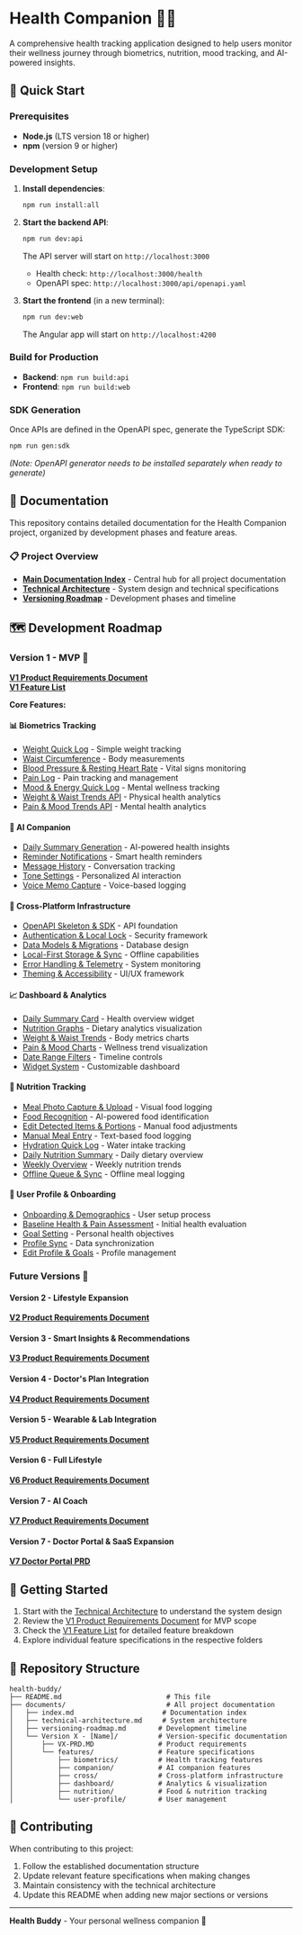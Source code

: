 # Health Companion 🏥💪

A comprehensive health tracking application designed to help users monitor their wellness journey through biometrics, nutrition, mood tracking, and AI-powered insights.

## 🚀 Quick Start

### Prerequisites

- **Node.js** (LTS version 18 or higher)
- **npm** (version 9 or higher)

### Development Setup

1. **Install dependencies**:

   ```cmd
   npm run install:all
   ```

2. **Start the backend API**:

   ```cmd
   npm run dev:api
   ```

   The API server will start on `http://localhost:3000`

   - Health check: `http://localhost:3000/health`
   - OpenAPI spec: `http://localhost:3000/api/openapi.yaml`

3. **Start the frontend** (in a new terminal):
   ```cmd
   npm run dev:web
   ```
   The Angular app will start on `http://localhost:4200`

### Build for Production

- **Backend**: `npm run build:api`
- **Frontend**: `npm run build:web`

### SDK Generation

Once APIs are defined in the OpenAPI spec, generate the TypeScript SDK:

```cmd
npm run gen:sdk
```

_(Note: OpenAPI generator needs to be installed separately when ready to generate)_

## 📖 Documentation

This repository contains detailed documentation for the Health Companion project, organized by development phases and feature areas.

### 📋 Project Overview

- **[Main Documentation Index](documents/index.md)** - Central hub for all project documentation
- **[Technical Architecture](documents/technical-architecture.md)** - System design and technical specifications
- **[Versioning Roadmap](documents/versioning-roadmap.md)** - Development phases and timeline

## 🗺️ Development Roadmap

### Version 1 - MVP 🚀

**[V1 Product Requirements Document](documents/Version%201%20–%20MVP/V1-PRD.MD)**  
**[V1 Feature List](documents/Version%201%20–%20MVP/V1-feature-list.MD)**

**Core Features:**

#### 📊 Biometrics Tracking

- [Weight Quick Log](documents/Version%201%20–%20MVP/features/biometrics/BI-001-weight-quick-log.md) - Simple weight tracking
- [Waist Circumference](documents/Version%201%20–%20MVP/features/biometrics/BI-002-waist-circumference.md) - Body measurements
- [Blood Pressure & Resting Heart Rate](documents/Version%201%20–%20MVP/features/biometrics/BI-003-bp-resting-hr.md) - Vital signs monitoring
- [Pain Log](documents/Version%201%20–%20MVP/features/biometrics/BI-004-pain-log.md) - Pain tracking and management
- [Mood & Energy Quick Log](documents/Version%201%20–%20MVP/features/biometrics/BI-005-mood-energy-quick-log.md) - Mental wellness tracking
- [Weight & Waist Trends API](documents/Version%201%20–%20MVP/features/biometrics/BI-006-trends-weight-waist-api.md) - Physical health analytics
- [Pain & Mood Trends API](documents/Version%201%20–%20MVP/features/biometrics/BI-007-trends-pain-mood-api.md) - Mental health analytics

#### 🤖 AI Companion

- [Daily Summary Generation](documents/Version%201%20–%20MVP/features/companion/CO-001-generate-daily-summary.md) - AI-powered health insights
- [Reminder Notifications](documents/Version%201%20–%20MVP/features/companion/CO-002-reminder-notifications.md) - Smart health reminders
- [Message History](documents/Version%201%20–%20MVP/features/companion/CO-003-message-history.md) - Conversation tracking
- [Tone Settings](documents/Version%201%20–%20MVP/features/companion/CO-004-tone-settings.md) - Personalized AI interaction
- [Voice Memo Capture](documents/Version%201%20–%20MVP/features/companion/CO-005-voice-memo-capture.md) - Voice-based logging

#### 🔧 Cross-Platform Infrastructure

- [OpenAPI Skeleton & SDK](documents/Version%201%20–%20MVP/features/cross/CX-001-openapi-skeleton-and-sdk.md) - API foundation
- [Authentication & Local Lock](documents/Version%201%20–%20MVP/features/cross/CX-002-auth-local-lock.md) - Security framework
- [Data Models & Migrations](documents/Version%201%20–%20MVP/features/cross/CX-003-data-models-and-migrations.md) - Database design
- [Local-First Storage & Sync](documents/Version%201%20–%20MVP/features/cross/CX-004-local-first-storage-sync.md) - Offline capabilities
- [Error Handling & Telemetry](documents/Version%201%20–%20MVP/features/cross/CX-005-error-handling-telemetry.md) - System monitoring
- [Theming & Accessibility](documents/Version%201%20–%20MVP/features/cross/CX-006-theming-accessibility.md) - UI/UX framework

#### 📈 Dashboard & Analytics

- [Daily Summary Card](documents/Version%201%20–%20MVP/features/dashboard/DB-001-daily-summary-card.md) - Health overview widget
- [Nutrition Graphs](documents/Version%201%20–%20MVP/features/dashboard/DB-002-nutrition-graphs.md) - Dietary analytics visualization
- [Weight & Waist Trends](documents/Version%201%20–%20MVP/features/dashboard/DB-003-weight-waist-trends.md) - Body metrics charts
- [Pain & Mood Charts](documents/Version%201%20–%20MVP/features/dashboard/DB-004-pain-mood-charts.md) - Wellness trend visualization
- [Date Range Filters](documents/Version%201%20–%20MVP/features/dashboard/DB-005-date-range-filters.md) - Timeline controls
- [Widget System](documents/Version%201%20–%20MVP/features/dashboard/DB-006-widget-system.md) - Customizable dashboard

#### 🍎 Nutrition Tracking

- [Meal Photo Capture & Upload](documents/Version%201%20–%20MVP/features/nutrition/NU-001-capture-upload-meal-photo.md) - Visual food logging
- [Food Recognition](documents/Version%201%20–%20MVP/features/nutrition/NU-002-food-recognition.md) - AI-powered food identification
- [Edit Detected Items & Portions](documents/Version%201%20–%20MVP/features/nutrition/NU-003-edit-detected-items-portions.md) - Manual food adjustments
- [Manual Meal Entry](documents/Version%201%20–%20MVP/features/nutrition/NU-004-manual-meal-entry.md) - Text-based food logging
- [Hydration Quick Log](documents/Version%201%20–%20MVP/features/nutrition/NU-005-hydration-quick-log.md) - Water intake tracking
- [Daily Nutrition Summary](documents/Version%201%20–%20MVP/features/nutrition/NU-006-daily-nutrition-summary.md) - Daily dietary overview
- [Weekly Overview](documents/Version%201%20–%20MVP/features/nutrition/NU-007-weekly-overview.md) - Weekly nutrition trends
- [Offline Queue & Sync](documents/Version%201%20–%20MVP/features/nutrition/NU-008-offline-queue-sync-meals.md) - Offline meal logging

#### 👤 User Profile & Onboarding

- [Onboarding & Demographics](documents/Version%201%20–%20MVP/features/user-profile/UP-001-onboarding-demographics.md) - User setup process
- [Baseline Health & Pain Assessment](documents/Version%201%20–%20MVP/features/user-profile/UP-002-baseline-health-pain.md) - Initial health evaluation
- [Goal Setting](documents/Version%201%20–%20MVP/features/user-profile/UP-003-goal-setting.md) - Personal health objectives
- [Profile Sync](documents/Version%201%20–%20MVP/features/user-profile/UP-004-profile-sync.md) - Data synchronization
- [Edit Profile & Goals](documents/Version%201%20–%20MVP/features/user-profile/UP-005-edit-profile-goals.md) - Profile management

### Future Versions 🔮

#### Version 2 - Lifestyle Expansion

**[V2 Product Requirements Document](documents/Version%202%20–%20Lifestyle%20Expansion/V2%20-%20PRD.MD)**

#### Version 3 - Smart Insights & Recommendations

**[V3 Product Requirements Document](documents/Version%203%20–%20Smart%20Insights%20&%20Recommendations/V3%20-%20PRD.MD)**

#### Version 4 - Doctor's Plan Integration

**[V4 Product Requirements Document](documents/Version%204%20–%20Doctor's%20Plan%20Integration/V4%20-%20PRD.MD)**

#### Version 5 - Wearable & Lab Integration

**[V5 Product Requirements Document](documents/Version%205%20–%20Wearable%20&%20Lab%20Integration/V5%20-%20PRD.MD)**

#### Version 6 - Full Lifestyle

**[V6 Product Requirements Document](documents/Version%206%20–%20Full%20Lifestyle/V6%20-%20PRD.MD)**

#### Version 7 - AI Coach

**[V7 Product Requirements Document](documents/Version%207%20–%20AI%20Coach/V7%20-%20PRD.MD)**

#### Version 7 - Doctor Portal & SaaS Expansion

**[V7 Doctor Portal PRD](documents/Version%207%20–%20Doctor%20Portal%20&%20SaaS%20Expansion/V7%20-%20PRD.MD)**

## 🚀 Getting Started

1. Start with the [Technical Architecture](documents/technical-architecture.md) to understand the system design
2. Review the [V1 Product Requirements Document](documents/Version%201%20–%20MVP/V1-PRD.MD) for MVP scope
3. Check the [V1 Feature List](documents/Version%201%20–%20MVP/V1-feature-list.MD) for detailed feature breakdown
4. Explore individual feature specifications in the respective folders

## 📁 Repository Structure

```
health-buddy/
├── README.md                          # This file
├── documents/                         # All project documentation
│   ├── index.md                      # Documentation index
│   ├── technical-architecture.md     # System architecture
│   ├── versioning-roadmap.md        # Development timeline
│   └── Version X - [Name]/          # Version-specific documentation
│       ├── VX-PRD.MD                # Product requirements
│       └── features/                # Feature specifications
│           ├── biometrics/          # Health tracking features
│           ├── companion/           # AI companion features
│           ├── cross/               # Cross-platform infrastructure
│           ├── dashboard/           # Analytics & visualization
│           ├── nutrition/           # Food & nutrition tracking
│           └── user-profile/        # User management
```

## 📝 Contributing

When contributing to this project:

1. Follow the established documentation structure
2. Update relevant feature specifications when making changes
3. Maintain consistency with the technical architecture
4. Update this README when adding new major sections or versions

---

**Health Buddy** - Your personal wellness companion 🌟
